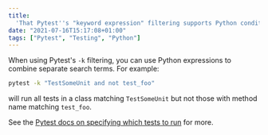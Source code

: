 ```yaml
---
title:
  'That Pytest''s "keyword expression" filtering supports Python conditionals'
date: "2021-07-16T15:17:08+01:00"
tags: ["Pytest", "Testing", "Python"]
---
```


When using Pytest's `-k` filtering, you can use Python expressions to combine
separate search terms. For example:

```sh
pytest -k "TestSomeUnit and not test_foo"
```

will run all tests in a class matching `TestSomeUnit` but not those with method
name matching `test_foo`.

See the
[Pytest docs on specifying which tests to run](https://docs.pytest.org/en/6.2.x/usage.html#specifying-tests-selecting-tests)
for more.
